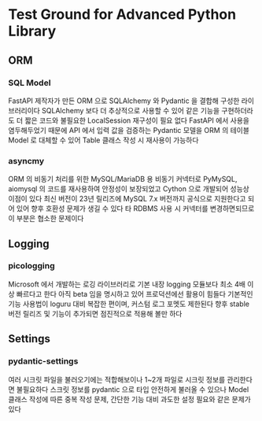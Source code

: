 # Test Ground for Advanced Python Library

## ORM
### SQL Model
FastAPI 제작자가 만든 ORM 으로 SQLAlchemy 와 Pydantic 을 결합해 구성한 라이브러리이다
SQLAlchemy 보다 더 추상적으로 사용할 수 있어 같은 기능을 구현하더라도 더 짧은 코드와 불필요한 LocalSession 재구성이 필요 없다
FastAPI 에서 사용을 염두해두었기 때문에 API 에서 입력 값을 검증하는 Pydantic 모델을 ORM 의 테이블 Model 로 대체할 수 있어 Table 클래스 작성 시 재사용이 가능하다

### asyncmy
ORM 의 비동기 처리를 위한 MySQL/MariaDB 용 비동기 커넥터로 PyMySQL, aiomysql 의 코드를 재사용하여 안정성이 보장되었고 Cython 으로 개발되어 성능상 이점이 있다
최신 버전이 23년 릴리즈에 MySQL 7.x 버전까지 공식으로 지원한다고 되어 있어 향후 호환성 문제가 생길 수 있다
타 RDBMS 사용 시 커넥터를 변경하면되므로 이 부분은 협소한 문제이다

## Logging
### picologging
Microsoft 에서 개발하는 로깅 라이브러리로 기본 내장 logging 모듈보다 최소 4배 이상 빠르다고 한다
아직 beta 임을 명시하고 있어 프로덕션에선 활용이 힘들다
기본적인 기능 사용법이 loguru 대비 복잡한 편이며, 커스텀 로그 포멧도 제한된다
향후 stable 버전 릴리즈 및 기능이 추가되면 점진적으로 적용해 볼만 하다

## Settings
### pydantic-settings
여러 시크릿 파일을 불러오기에는 적합해보이나 1~2개 파일로 시크릿 정보를 관리한다면 불필요하다
스크릿 정보를 pydantic 으로 타입 안전하게 불러올 수 있으나 Model 클래스 작성에 따른 중복 작성 문제, 간단한 기능 대비 과도한 설정 필요와 같은 문제가 있다